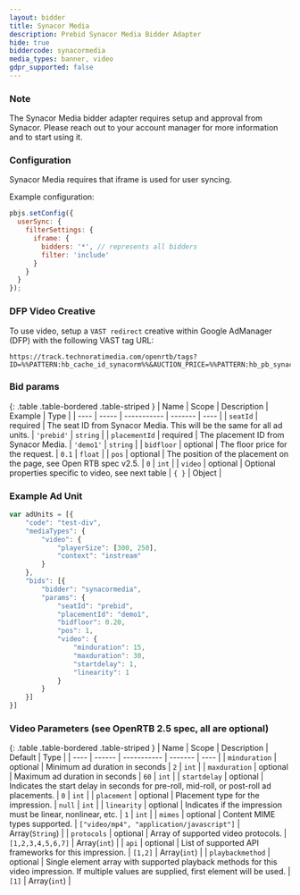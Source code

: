 ```yaml
---
layout: bidder
title: Synacor Media
description: Prebid Synacor Media Bidder Adapter
hide: true
biddercode: synacormedia
media_types: banner, video
gdpr_supported: false
---
```


### Note

The Synacor Media bidder adapter requires setup and approval from Synacor. Please reach out to your account manager for more information and to start using it.

### Configuration

Synacor Media requires that iframe is used for user syncing.

Example configuration:

```javascript
pbjs.setConfig({
  userSync: {
    filterSettings: {
      iframe: {
        bidders: '*', // represents all bidders
        filter: 'include'
      }
    }
  }
});
```

### DFP Video Creative

To use video, setup a `VAST redirect` creative within Google AdManager (DFP) with the following VAST tag URL:

```
https://track.technoratimedia.com/openrtb/tags?ID=%%PATTERN:hb_cache_id_synacorm%%&AUCTION_PRICE=%%PATTERN:hb_pb_synacormedia%%
```

### Bid params

{: .table .table-bordered .table-striped }
| Name | Scope | Description | Example | Type |
| ---- | ----- | ----------- | ------- | ---- |
| `seatId` | required | The seat ID from Synacor Media. This will be the same for all ad units. | `'prebid'` | `string` |
| `placementId` | required | The placement ID from Synacor Media. | `'demo1'` | `string` |
| `bidfloor` | optional | The floor price for the request. | `0.1` | `float` |
| `pos` | optional | The position of the placement on the page, see Open RTB spec v2.5. | `0` | `int` |
| `video` | optional | Optional properties specific to video, see next table | `{ }` | Object |

### Example Ad Unit

```javascript
var adUnits = [{
    "code": "test-div",
    "mediaTypes": {
        "video": {
            "playerSize": [300, 250],
            "context": "instream"
        }
    },
    "bids": [{
        "bidder": "synacormedia",
        "params": {
            "seatId": "prebid",
            "placementId": "demo1",
            "bidfloor": 0.20,
            "pos": 1,
            "video": {
                "minduration": 15,
                "maxduration": 30,
                "startdelay": 1,
                "linearity": 1
            }
        }
    }]
}]
```

### Video Parameters (see OpenRTB 2.5 spec, all are optional)

{: .table .table-bordered .table-striped }
| Name | Scope | Description | Default | Type |
| ---- | ------ | ----------- | ------- | ---- |
| `minduration` | optional | Minimum ad duration in seconds | `2` | `int` |
| `maxduration` | optional | Maximum ad duration in seconds | `60` | `int` |
| `startdelay` | optional | Indicates the start delay in seconds for pre-roll, mid-roll, or post-roll ad placements.  | `0` | `int` |
| `placement` | optional | Placement type for the impression. | `null` | `int` |
| `linearity` | optional | Indicates if the impression must be linear, nonlinear, etc. | `1` | `int` |
| `mimes` | optional | Content MIME types supported. | `["video/mp4", "application/javascript"]` | Array(`String`) |
| `protocols` | optional | Array of supported video protocols. | `[1,2,3,4,5,6,7]` | Array(`int`) |
| `api` | optional | List of supported API frameworks for this impression. | `[1,2]` | Array(`int`) |
| `playbackmethod` | optional | Single element array with supported playback methods for this video impression. If multiple values are supplied, first element will be used. | `[1]` | Array(`int`) |
